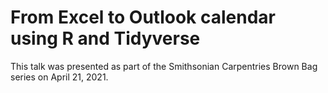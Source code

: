 # From Excel to Outlook calendar using R and Tidyverse

This talk was presented as part of the Smithsonian Carpentries Brown Bag series on April 21, 2021.